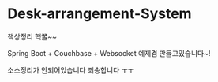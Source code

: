 # Desk-arrangement-System
책상정리 핵꿀~~

Spring Boot + Couchbase + Websocket 예제겸 만들고있습니다~!

소스정리가 안되어있습니다 죄송합니다 ㅜㅜ
